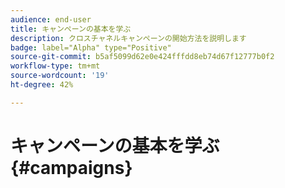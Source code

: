 ```yaml
---
audience: end-user
title: キャンペーンの基本を学ぶ
description: クロスチャネルキャンペーンの開始方法を説明します
badge: label="Alpha" type="Positive"
source-git-commit: b5af5099d62e0e424fffdd8eb74d67f12777b0f2
workflow-type: tm+mt
source-wordcount: '19'
ht-degree: 42%

---
```


# キャンペーンの基本を学ぶ {#campaigns}


